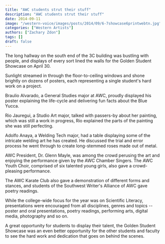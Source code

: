 ```yaml
---
title: "AWC students strut their stuff"
description: "AWC students strut their stuff"
date: 2014-09-11
image: "/western-voice/images/posts/2014/09/6-7showcase6printwebtn.jpg"
categories: ["Western Artists"]
authors: ["Zachary Zdon"]
tags: []
draft: false
---
```

The long hallway on the south end of the 3C building was bustling with people, and displays of every sort lined the walls for the Golden Student Showcase on April 30.

Sunlight streamed in through the floor-to-ceiling windows and shone brightly on dozens of posters, each representing a single student's hard work on a project.

Braulio Alvarado, a General Studies major at AWC, proudly displayed his poster explaining the life-cycle and delivering fun facts about the Blue Yucca.

Rio Jauregui, a Studio Art major, talked with passers-by about her painting, which was still a work in progress, Rio explained the parts of the painting she was still perfecting.

Adolfo Anaya, a Welding Tech major, had a table displaying some of the intricate welding art he has created. He discussed the trial and error process he went through to create long-stemmed roses made out of metal.

AWC President, Dr. Glenn Mayle, was among the crowd perusing the art and enjoying the performance given by the AWC Chamber Singers. The AWC Youth Choir, comprised of six talented young girls, also gave a crowd-pleasing performance.

The AWC Karate Club also gave a demonstration of different forms and stances, and students of the Southwest Writer's Alliance of AWC gave poetry readings.

While the college-wide focus for the year was on Scientific Literacy, presentations were encouraged from all disciplines, genres and topics -- poster and oral presentations, poetry readings, performing arts, digital media, photography and so on.

A great opportunity for students to display their talent, the Golden Student Showcase was an even better opportunity for the other students and faculty to see the hard work and dedication that goes on behind the scenes.
